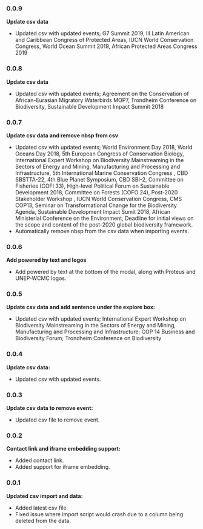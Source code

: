 ### 0.0.9

**Update csv data**

* Updated csv with updated events;
G7 Summit 2019, III Latin American and Caribbean Congress of Protected Areas, IUCN World Conservation Congress, World Ocean Summit 2019, African Protected Areas Congress 2019

### 0.0.8

**Update csv data**

* Updated csv with updated events;
Agreement on the Conservation of African-Eurasian Migratory Waterbirds MOP7,
Trondheim Conference on Biodiversity, Sustainable Development Impact Summit 2018


### 0.0.7

**Update csv data and remove nbsp from csv**

* Updated csv with updated events;
World Environment Day 2018, World Oceans Day 2018, 5th European Congress of Conservation Biology, International Expert Workshop on Biodiversity Mainstreaming in the Sectors of Energy and Mining, Manufacturing and Processing and Infrastructure, 5th International Marine Conservation Congress , CBD SBSTTA-22, 4th Blue Planet Symposium, CBD SBI-2, Committee on Fisheries (COFI 33), High-level Political Forum on Sustainable Development 2018, Committee on Forests (COFO 24), Post-2020 Stakeholder Workshop , IUCN World Conservation Congress, CMS COP13, Seminar on Transformational Change for the Biodiversity Agenda, Sustainable Development Impact Sumit 2018, African Ministerial Conference on the Environment, Deadline for initial views on the scope and content of the post-2020 global biodiversity framework.
* Automatically remove nbsp from the csv data when importing events.


### 0.0.6

**Add powered by text and logos**

* Add powered by text at the bottom of the modal, along with Proteus and UNEP-WCMC logos.


### 0.0.5

**Update csv data and add sentence under the explore box:**

* Updated csv with updated events;
International Expert Workshop on Biodiversity Mainstreaming in the Sectors of Energy and Mining, Manufacturing and Processing and Infrastructure;
COP 14 Business and Biodiversity Forum;
Trondheim Conference on Biodiversity


### 0.0.4

**Update csv data:**

* Updated csv with updated events.


### 0.0.3

**Update csv data to remove event:**

* Updated csv file to remove event.


### 0.0.2

**Contact link and iframe embedding support:**

* Added contact link.
* Added support for iframe embedding.


### 0.0.1

**Updated csv import and data:**

* Added latest csv file.
* Fixed issue where import script would crash due to a column being deleted from the data.
